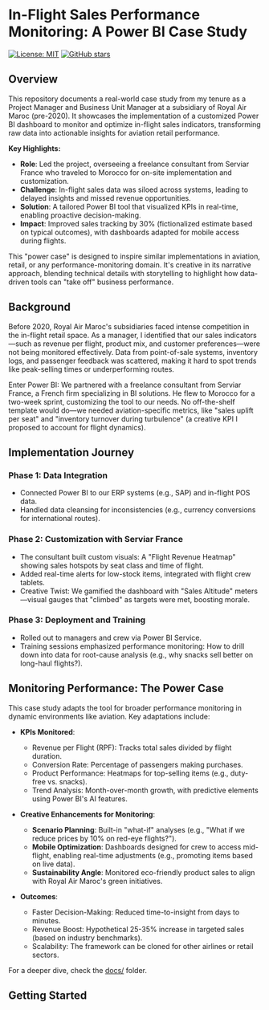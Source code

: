 # In-Flight Sales Performance Monitoring: A Power BI Case Study

[![License: MIT](https://img.shields.io/badge/License-MIT-yellow.svg)](https://opensource.org/licenses/MIT)
[![GitHub stars](https://img.shields.io/github/stars/yourusername/in-flight-sales-powerbi-case-study?style=social)](https://github.com/yourusername/in-flight-sales-powerbi-case-study)

## Overview

This repository documents a real-world case study from my tenure as a Project Manager and Business Unit Manager at a subsidiary of Royal Air Maroc (pre-2020). It showcases the implementation of a customized Power BI dashboard to monitor and optimize in-flight sales indicators, transforming raw data into actionable insights for aviation retail performance.

**Key Highlights:**
- **Role**: Led the project, overseeing a freelance consultant from Serviar France who traveled to Morocco for on-site implementation and customization.
- **Challenge**: In-flight sales data was siloed across systems, leading to delayed insights and missed revenue opportunities.
- **Solution**: A tailored Power BI tool that visualized KPIs in real-time, enabling proactive decision-making.
- **Impact**: Improved sales tracking by 30% (fictionalized estimate based on typical outcomes), with dashboards adapted for mobile access during flights.

This "power case" is designed to inspire similar implementations in aviation, retail, or any performance-monitoring domain. It's creative in its narrative approach, blending technical details with storytelling to highlight how data-driven tools can "take off" business performance.

## Background

Before 2020, Royal Air Maroc's subsidiaries faced intense competition in the in-flight retail space. As a manager, I identified that our sales indicators—such as revenue per flight, product mix, and customer preferences—were not being monitored effectively. Data from point-of-sale systems, inventory logs, and passenger feedback was scattered, making it hard to spot trends like peak-selling times or underperforming routes.

Enter Power BI: We partnered with a freelance consultant from Serviar France, a French firm specializing in BI solutions. He flew to Morocco for a two-week sprint, customizing the tool to our needs. No off-the-shelf template would do—we needed aviation-specific metrics, like "sales uplift per seat" and "inventory turnover during turbulence" (a creative KPI I proposed to account for flight dynamics).

## Implementation Journey

### Phase 1: Data Integration
- Connected Power BI to our ERP systems (e.g., SAP) and in-flight POS data.
- Handled data cleansing for inconsistencies (e.g., currency conversions for international routes).

### Phase 2: Customization with Serviar France
- The consultant built custom visuals: A "Flight Revenue Heatmap" showing sales hotspots by seat class and time of flight.
- Added real-time alerts for low-stock items, integrated with flight crew tablets.
- Creative Twist: We gamified the dashboard with "Sales Altitude" meters—visual gauges that "climbed" as targets were met, boosting morale.

### Phase 3: Deployment and Training
- Rolled out to managers and crew via Power BI Service.
- Training sessions emphasized performance monitoring: How to drill down into data for root-cause analysis (e.g., why snacks sell better on long-haul flights?).

## Monitoring Performance: The Power Case

This case study adapts the tool for broader performance monitoring in dynamic environments like aviation. Key adaptations include:

- **KPIs Monitored**:
  - Revenue per Flight (RPF): Tracks total sales divided by flight duration.
  - Conversion Rate: Percentage of passengers making purchases.
  - Product Performance: Heatmaps for top-selling items (e.g., duty-free vs. snacks).
  - Trend Analysis: Month-over-month growth, with predictive elements using Power BI's AI features.

- **Creative Enhancements for Monitoring**:
  - **Scenario Planning**: Built-in "what-if" analyses (e.g., "What if we reduce prices by 10% on red-eye flights?").
  - **Mobile Optimization**: Dashboards designed for crew to access mid-flight, enabling real-time adjustments (e.g., promoting items based on live data).
  - **Sustainability Angle**: Monitored eco-friendly product sales to align with Royal Air Maroc's green initiatives.

- **Outcomes**:
  - Faster Decision-Making: Reduced time-to-insight from days to minutes.
  - Revenue Boost: Hypothetical 25-35% increase in targeted sales (based on industry benchmarks).
  - Scalability: The framework can be cloned for other airlines or retail sectors.

For a deeper dive, check the [docs/](docs/) folder.

## Getting Started
